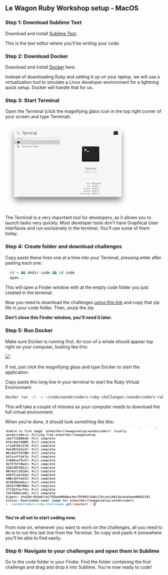 ## Le Wagon Ruby Workshop setup - MacOS

### Step 1: Download Sublime Text
Download and install [Sublime Text](https://www.sublimetext.com/3).

This is the text editor where you'll be writing your code.

### Step 2: Download Docker
Download and install [Docker](https://store.docker.com/editions/community/docker-ce-desktop-mac) here.

Instead of downloading Ruby and setting it up on your laptop, we will use a virtualization tool to simulate a Linux developer environment for a lightning quick setup. Docker will handle that for us.

### Step 3: Start Terminal
Open the Terminal (click the magnifying glass icon in the top right corner of your screen and type Terminal):

![](images/open-terminal.png)

The Terminal is a very important tool for developers, as it allows you to launch tasks very quickly. Most developer tools don't have Graphical User Interfaces and run exclusively in the terminal. You'll use some of them today.

### Step 4: Create folder and download challenges
Copy paste these lines one at a time into your Terminal, pressing enter after pasting each one:

```bash
  cd ~ && mkdir code && cd code
  open .
```

This will open a Finder window with at the empty code folder you just created in the terminal.

Now you need to download the challenges [using this link](https://www.dropbox.com/sh/8r8h7ltg4w4mzuj/AAAO5vjREjB5SzL2vC1QnZ4ta?dl=1) and copy that zip file in your code folder. Then, unzip the zip.

**Don't close this Finder window, you'll need it later.**


### Step 5: Run Docker

Make sure Docker is running first. An icon of a whale should appear top right on your computer, looking like this:

![](images/docker-logo)

If not, just click the magnifying glass and type Docker to start the application.

Copy paste this long line in your terminal to start the Ruby Virtual Environment.

```bash
docker run -it -v ~/code/wondercoders-ruby-challenges:/wondercoders-ruby-challenges atmosfeer/lewagonsetup:wondercoders /bin/zsh
```

This will take a couple of minutes as your computer needs to download the full virtual environment.

When you're done, it should look something like this:

![](images/mac-docker-complete.png)


**You're all set to start coding now.**

From now on, whenever you want to work on the challenges, all you need to do is to run this last line from the  Terminal. So copy and paste it somewhere you'll be able to find easily.

### Step 6: Navigate to your challenges and open them in Sublime

Go to the code folder in your Finder. Find the folder containing the first challenge and drag and drop it into Sublime. You're now ready to code!
